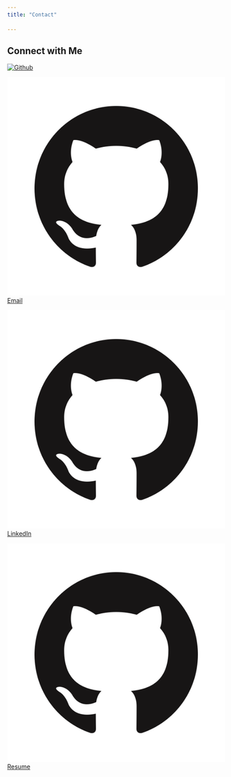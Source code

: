 ```yaml
---
title: "Contact"

---
```


## Connect with Me

[![Github](<img src="./image1.png" alt="GitHub" height="50" width="50">)](https://github.com/mounikapadala11) 


[![Email](./image1.png)](mailto:mpadala@ucsd.edu) [Email](mailto:mpadala@ucsd.edu)

[![LinkedIn](./image1.png)](https://www.linkedin.com/in/mounika-padala-ucsd/) [LinkedIn](https://www.linkedin.com/in/mounika-padala-ucsd/)

[![Resume](./image1.png)](https://drive.google.com/file/d/1tE5Sqnjr0KMEQmY49SfuXRK0_Q4mz7-a/view?usp=sharing) [Resume](https://drive.google.com/file/d/1tE5Sqnjr0KMEQmY49SfuXRK0_Q4mz7-a/view?usp=sharing)
